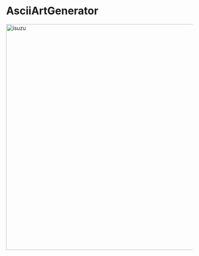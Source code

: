 # AsciiArtGenerator

<img width="610" alt="isuzu" src="https://user-images.githubusercontent.com/29158616/46440328-f80a0800-c79d-11e8-95c7-ff2aa9729a7a.png">
